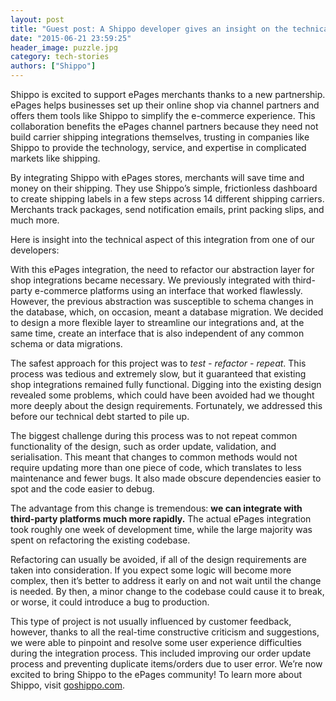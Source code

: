```yaml
---
layout: post
title: "Guest post: A Shippo developer gives an insight on the technical integration into ePages"
date: "2015-06-21 23:59:25"
header_image: puzzle.jpg
category: tech-stories
authors: ["Shippo"]
---
```


Shippo is excited to support ePages merchants thanks to a new partnership.
ePages helps businesses set up their online shop via channel partners and offers them tools like Shippo to simplify the e-commerce experience.
This collaboration benefits the ePages channel partners because they need not build carrier shipping integrations themselves, trusting in companies like Shippo to provide the technology, service, and expertise in complicated markets like shipping.

By integrating Shippo with ePages stores, merchants will save time and money on their shipping.
They use Shippo’s simple, frictionless dashboard to create shipping labels in a few steps across 14 different shipping carriers.
Merchants track packages, send notification emails, print packing slips, and much more.

Here is insight into the technical aspect of this integration from one of our developers:

With this ePages integration, the need to refactor our abstraction layer for shop integrations became necessary.
We previously integrated with third-party e-commerce platforms using an interface that worked flawlessly.
However, the previous abstraction was susceptible to schema changes in the database, which, on occasion, meant a database migration.
We decided to design a more flexible layer to streamline our integrations and, at the same time, create an interface that is also independent of any common schema or data migrations.

The safest approach for this project was to *test - refactor - repeat*.
This process was tedious and extremely slow, but it guaranteed that existing shop integrations remained fully functional.
Digging into the existing design revealed some problems, which could have been avoided had we thought more deeply about the design requirements.
Fortunately, we addressed this before our technical debt started to pile up.

The biggest challenge during this process was to not repeat common functionality of the design, such as order update, validation, and serialisation.
This meant that changes to common methods would not require updating more than one piece of code, which translates to less maintenance and fewer bugs.
It also made obscure dependencies easier to spot and the code easier to debug.

The advantage from this change is tremendous: **we can integrate with third-party platforms much more rapidly.**
The actual ePages integration took roughly one week of development time, while the large majority was spent on refactoring the existing codebase.

Refactoring can usually be avoided, if all of the design requirements are taken into consideration.
If you expect some logic will become more complex, then it’s better to address it early on and not wait until the change is needed.
By then, a minor change to the codebase could cause it to break, or worse, it could introduce a bug to production.

This type of project is not usually influenced by customer feedback, however, thanks to all the real-time constructive criticism and suggestions, we were able to pinpoint and resolve some user experience difficulties during the integration process.
This included improving our order update process and preventing duplicate items/orders due to user error.
We’re now excited to bring Shippo to the ePages community! To learn more about Shippo, visit [goshippo.com](https://goshippo.com/).
